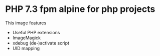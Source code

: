 # PHP 7.3 fpm alpine for php projects

This image features
* Useful PHP extensions
* ImageMagick
* xdebug (de-)activate script
* UID mapping
